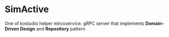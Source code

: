 # SimActive

One of kostudio helper mircoservice.
gRPC server that implements **Domain-Driven Design** and **Repository** pattern